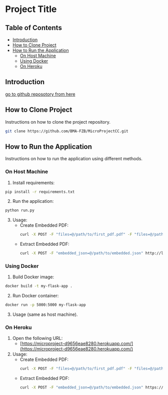 # Project Title

## Table of Contents
- [Introduction](#introduction)
- [How to Clone Project](#how-to-clone-project)
- [How to Run the Application](#how-to-run-the-application)
  - [On Host Machine](#on-host-machine)
  - [Using Docker](#using-docker)
  - [On Heroku](#on-heroku)

## Introduction
[go to github reposotory from here ](https://github.com/BMA-FZB/MicroProjectCC.git)

## How to Clone Project
Instructions on how to clone the project repository.

```bash
git clone https://github.com/BMA-FZB/MicroProjectCC.git
```

## How to Run the Application
Instructions on how to run the application using different methods.

### On Host Machine
1. Install requirements:
```bash
pip install -r requirements.txt
```
2. Run the application:
```bash
python run.py
```
3. Usage:
   - Create Embedded PDF:
     ```bash
     curl -X POST -F "files=@/path/to/first_pdf.pdf" -F "files=@/path/to/second_pdf.pdf" http://localhost:5000/create_embedded_pdf -o create_embedded_pdf_output.json
     ```
   - Extract Embedded PDF:
     ```bash
     curl -X POST -F "embedded_json=@/path/to/embedded.json" http://localhost:5000/extract_embedded_pdf -o files.zip
     ```

### Using Docker
1. Build Docker image:
```bash
docker build -t my-flask-app .
```
2. Run Docker container:
```bash
docker run -p 5000:5000 my-flask-app
```
3. Usage (same as host machine).

### On Heroku
1. Open the following URL:
   - [https://microproject-d9656eae8280.herokuapp.com/](https://microproject-d9656eae8280.herokuapp.com/)
2. Usage:
   - Create Embedded PDF:
     ```bash
     curl -X POST -F "files=@/path/to/first_pdf.pdf" -F "files=@/path/to/second_pdf.pdf" https://microproject-d9656eae8280.herokuapp.com/create_embedded_pdf -o create_embedded_pdf_output.json
     ```
   - Extract Embedded PDF:
     ```bash
     curl -X POST -F "embedded_json=@/path/to/embedded.json" https://microproject-d9656eae8280.herokuapp.com/extract_embedded_pdf -o files.zip
     ```


